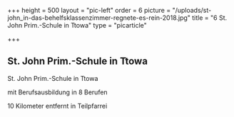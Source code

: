 +++
height = 500
layout = "pic-left"
order = 6
picture = "/uploads/st-john_in-das-behelfsklassenzimmer-regnete-es-rein-2018.jpg"
title = "6 St. John Prim.-Schule in Ttowa"
type = "picarticle"

+++
## St. John Prim.-Schule in Ttowa

St. John Prim.-Schule in Ttowa 

mit Berufsausbildung in 8 Berufen

10 Kilometer entfernt in Teilpfarrei
